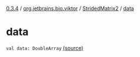 [0.3.4](../../index.md) / [org.jetbrains.bio.viktor](../index.md) / [StridedMatrix2](index.md) / [data](.)

# data

`val data: DoubleArray` [(source)](https://github.com/JetBrains-Research/viktor/blob/0.3.4/src/main/kotlin/org/jetbrains/bio/viktor/StridedMatrix2.kt#L14)